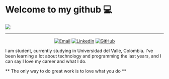 # Welcome to my github :computer:
![](https://github.com/Meliwi/Meliwi/blob/master/Github.png)

------------------------------------------------------------------------------------------------------------------------------------------------
<p align="center">
<a href="mailto:melimusich@gmail.com" target="_blank"><img src="https://img.shields.io/badge/-Gmail-c14438?style=flat-square&logo=Gmail&logoColor=white" alt="Email"></a>
<a href="https://www.linkedin.com/in/melissa-gonz%C3%A1lez-nebrijo-436910191/" target="_blank"><img src="https://img.shields.io/badge/LinkedIn-%230077B5.svg?&style=flat-square&logo=linkedin&logoColor=white" alt="LinkedIn"></a>
<a href="https://github.com/Meliwi" target="_blank"><img src="https://img.shields.io/badge/-GitHub-181717?style=flat-square&logo=github" alt="GitHub"></a>
</p>

I am student, currently studying in Universidad del Valle, Colombia. I've been learning a lot about technology and programming the last years, and I can say I love my career and what I do. 

** The only way to do great work is to love what you do ** 


